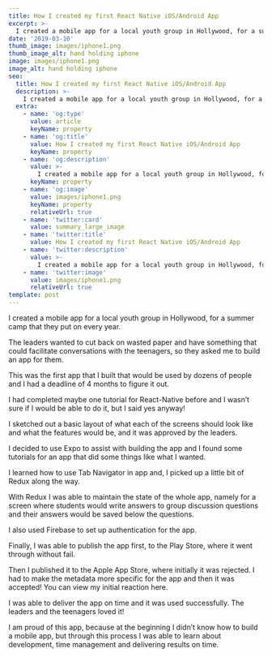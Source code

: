 ```yaml
---
title: How I created my first React Native iOS/Android App
excerpt: >-
  I created a mobile app for a local youth group in Hollywood, for a summer camp that they put on every year.
date: '2019-03-10'
thumb_image: images/iphone1.png
thumb_image_alt: hand holding iphone
image: images/iphone1.png
image_alt: hand holding iphone
seo:
  title: How I created my first React Native iOS/Android App
  description: >-
    I created a mobile app for a local youth group in Hollywood, for a summer camp that they put on every year.
  extra:
    - name: 'og:type'
      value: article
      keyName: property
    - name: 'og:title'
      value: How I created my first React Native iOS/Android App
      keyName: property
    - name: 'og:description'
      value: >-
        I created a mobile app for a local youth group in Hollywood, for a summer camp that they put on every year.
      keyName: property
    - name: 'og:image'
      value: images/iphone1.png
      keyName: property
      relativeUrl: true
    - name: 'twitter:card'
      value: summary_large_image
    - name: 'twitter:title'
      value: How I created my first React Native iOS/Android App
    - name: 'twitter:description'
      value: >-
        I created a mobile app for a local youth group in Hollywood, for a summer camp that they put on every year.
    - name: 'twitter:image'
      value: images/iphone1.png
      relativeUrl: true
template: post
---
```


I created a mobile app for a local youth group in Hollywood, for a summer camp that they put on every year.


The leaders wanted to cut back on wasted paper and have something that could facilitate conversations with the teenagers, so they asked me to build an app for them.


This was the first app that I built that would be used by dozens of people and I had a deadline of 4 months to figure it out.


I had completed maybe one tutorial for React-Native before and I wasn’t sure if I would be able to do it, but I said yes anyway!


I sketched out a basic layout of what each of the screens should look like and what the features would be, and it was approved by the leaders.


I decided to use Expo to assist with building the app and I found some tutorials for an app that did some things like what I wanted.


I learned how to use Tab Navigator in app and, I picked up a little bit of Redux along the way.


With Redux I was able to maintain the state of the whole app, namely for a screen where students would write answers to group discussion questions and their answers would be saved below the questions.


I also used Firebase to set up authentication for the app.


Finally, I was able to publish the app first, to the Play Store, where it went through without fail.


Then I published it to the Apple App Store, where initially it was rejected. I had to make the metadata more specific for the app and then it was accepted! You can view my initial reaction here.


I was able to deliver the app on time and it was used successfully. The leaders and the teenagers loved it!


I am proud of this app, because at the beginning I didn’t know how to build a mobile app, but through this process I was able to learn about development, time management and delivering results on time.